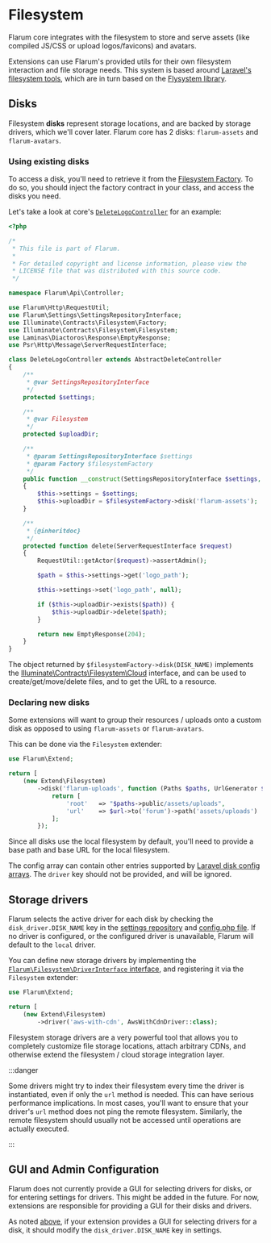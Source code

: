 # Filesystem

Flarum core integrates with the filesystem to store and serve assets (like compiled JS/CSS or upload logos/favicons) and avatars.

Extensions can use Flarum's provided utils for their own filesystem interaction and file storage needs. This system is based around [Laravel's filesystem tools](https://laravel.com/docs/11.x/filesystem), which are in turn based on the [Flysystem library](https://github.com/thephpleague/flysystem).

## Disks

Filesystem **disks** represent storage locations, and are backed by storage drivers, which we'll cover later. Flarum core has 2 disks: `flarum-assets` and `flarum-avatars`.

### Using existing disks

To access a disk, you'll need to retrieve it from the [Filesystem Factory](https://laravel.com/api/11.x/Illuminate/Contracts/Filesystem/Factory.html). To do so, you should inject the factory contract in your class, and access the disks you need.

Let's take a look at core's [`DeleteLogoController`](https://github.com/flarum/framework/blob/4ecd9a9b2ff0e9ba42bb158f3f83bb3ddfc10853/framework/core/src/Api/Controller/DeleteLogoController.php#L19-L58) for an example:

```php
<?php

/*
 * This file is part of Flarum.
 *
 * For detailed copyright and license information, please view the
 * LICENSE file that was distributed with this source code.
 */

namespace Flarum\Api\Controller;

use Flarum\Http\RequestUtil;
use Flarum\Settings\SettingsRepositoryInterface;
use Illuminate\Contracts\Filesystem\Factory;
use Illuminate\Contracts\Filesystem\Filesystem;
use Laminas\Diactoros\Response\EmptyResponse;
use Psr\Http\Message\ServerRequestInterface;

class DeleteLogoController extends AbstractDeleteController
{
    /**
     * @var SettingsRepositoryInterface
     */
    protected $settings;

    /**
     * @var Filesystem
     */
    protected $uploadDir;

    /**
     * @param SettingsRepositoryInterface $settings
     * @param Factory $filesystemFactory
     */
    public function __construct(SettingsRepositoryInterface $settings, Factory $filesystemFactory)
    {
        $this->settings = $settings;
        $this->uploadDir = $filesystemFactory->disk('flarum-assets');
    }

    /**
     * {@inheritdoc}
     */
    protected function delete(ServerRequestInterface $request)
    {
        RequestUtil::getActor($request)->assertAdmin();

        $path = $this->settings->get('logo_path');

        $this->settings->set('logo_path', null);

        if ($this->uploadDir->exists($path)) {
            $this->uploadDir->delete($path);
        }

        return new EmptyResponse(204);
    }
}
```

The object returned by `$filesystemFactory->disk(DISK_NAME)` implements the [Illuminate\Contracts\Filesystem\Cloud](https://laravel.com/api/11.x/Illuminate/Contracts/Filesystem/Cloud.html) interface, and can be used to create/get/move/delete files, and to get the URL to a resource.

### Declaring new disks

Some extensions will want to group their resources / uploads onto a custom disk as opposed to using `flarum-assets` or `flarum-avatars`.

This can be done via the `Filesystem` extender:

```php
use Flarum\Extend;

return [
    (new Extend\Filesystem)
        ->disk('flarum-uploads', function (Paths $paths, UrlGenerator $url) {
            return [
                'root'   => "$paths->public/assets/uploads",
                'url'    => $url->to('forum')->path('assets/uploads')
            ];
        });
```

Since all disks use the local filesystem by default, you'll need to provide a base path and base URL for the local filesystem.

The config array can contain other entries supported by [Laravel disk config arrays](https://laravel.com/docs/11.x/filesystem#configuration). The `driver` key should not be provided, and will be ignored.

## Storage drivers

Flarum selects the active driver for each disk by checking the `disk_driver.DISK_NAME` key in the [settings repository](settings.md) and [config.php file](../config.md). If no driver is configured, or the configured driver is unavailable, Flarum will default to the `local` driver.

You can define new storage drivers by implementing the [`Flarum\Filesystem\DriverInterface` interface](https://github.com/flarum/framework/blob/main/framework/core/src/Filesystem/DriverInterface.php#L16), and registering it via the `Filesystem` extender:

```php
use Flarum\Extend;

return [
    (new Extend\Filesystem)
        ->driver('aws-with-cdn', AwsWithCdnDriver::class);
```

Filesystem storage drivers are a very powerful tool that allows you to completely customize file storage locations, attach arbitrary CDNs, and otherwise extend the filesystem / cloud storage integration layer.

:::danger

Some drivers might try to index their filesystem every time the driver is instantiated, even if only the `url` method is needed. This can have serious performance implications. In most cases, you'll want to ensure that your driver's `url` method does not ping the remote filesystem. Similarly, the remote filesystem should usually not be accessed until operations are actually executed.

:::

## GUI and Admin Configuration

Flarum does not currently provide a GUI for selecting drivers for disks, or for entering settings for drivers. This might be added in the future. For now, extensions are responsible for providing a GUI for their disks and drivers.

As noted [above](#storage-drivers), if your extension provides a GUI for selecting drivers for a disk, it should modify the `disk_driver.DISK_NAME` key in settings.
